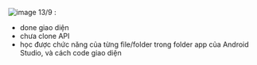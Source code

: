 ![image](https://github.com/user-attachments/assets/e674fb41-5752-45f8-95a3-19ebdd6a0761)
13/9 : 
+ done giao diện
+ chưa clone API
+ học được chức năng của từng file/folder trong folder app của Android Studio, và cách code giao diện
